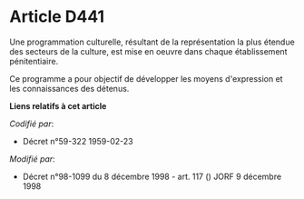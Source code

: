 # Article D441

Une programmation culturelle, résultant de la représentation la plus étendue des secteurs de la culture, est mise en oeuvre
dans chaque établissement pénitentiaire.

Ce programme a pour objectif de développer les moyens d'expression et les connaissances des détenus.

**Liens relatifs à cet article**

_Codifié par_:

  - Décret n°59-322 1959-02-23

_Modifié par_:

  - Décret n°98-1099 du 8 décembre 1998 - art. 117 () JORF 9 décembre 1998
